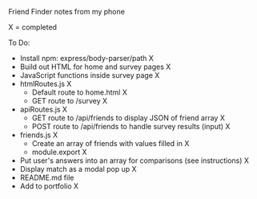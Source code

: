 Friend Finder notes from my phone

X = completed

To Do:
- Install npm: express/body-parser/path X
- Build out HTML for home and survey pages X
- JavaScript functions inside survey page X
- htmlRoutes.js X
    - Default route to home.html X
    - GET route to /survey X
- apiRoutes.js X
    - GET route to /api/friends to display JSON of friend array X
    - POST route to /api/friends to handle survey results (input) X
- friends.js X
    - Create an array of friends with values filled in X
    - module.export X
- Put user's answers into an array for comparisons (see instructions) X
- Display match as a modal pop up X
- README.md file
- Add to portfolio X